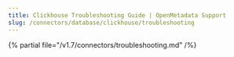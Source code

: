 ```yaml
---
title: Clickhouse Troubleshooting Guide | OpenMetadata Support
slug: /connectors/database/clickhouse/troubleshooting
---
```


{% partial file="/v1.7/connectors/troubleshooting.md" /%}
